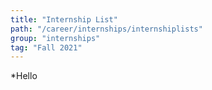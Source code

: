```yaml
---
title: "Internship List"
path: "/career/internships/internshiplists"
group: "internships"
tag: "Fall 2021"
---
```


\*Hello
